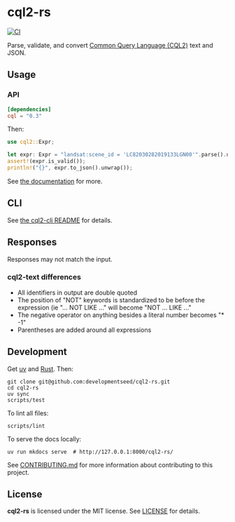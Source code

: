 # cql2-rs

[![CI](https://github.com/developmentseed/cql2-rs/actions/workflows/ci.yml/badge.svg)](https://github.com/developmentseed/cql2-rs/actions/workflows/ci.yml)

Parse, validate, and convert [Common Query Language (CQL2)](https://www.ogc.org/standard/cql2/) text and JSON.

## Usage

### API

```toml
[dependencies]
cql = "0.3"
```

Then:

```rust
use cql2::Expr;

let expr: Expr = "landsat:scene_id = 'LC82030282019133LGN00'".parse().unwrap();
assert!(expr.is_valid());
println!("{}", expr.to_json().unwrap());
```

See [the documentation](https://docs.rs/cql2) for more.

## CLI

See [the cql2-cli README](./cli/README.md) for details.

## Responses

Responses may not match the input.

### cql2-text differences

- All identifiers in output are double quoted
- The position of "NOT" keywords is standardized to be before the expression (ie "... NOT LIKE ..." will become "NOT ... LIKE ..."
- The negative operator on anything besides a literal number becomes "* -1"
- Parentheses are added around all expressions

## Development

Get [uv](https://docs.astral.sh/uv/getting-started/installation/) and [Rust](https://rustup.rs/).
Then:

```shell
git clone git@github.com:developmentseed/cql2-rs.git
cd cql2-rs
uv sync
scripts/test
```

To lint all files:

```shell
scripts/lint
```

To serve the docs locally:

```shell
uv run mkdocs serve  # http://127.0.0.1:8000/cql2-rs/
```

See [CONTRIBUTING.md](./CONTRIBUTING.md) for more information about contributing to this project.

## License

**cql2-rs** is licensed under the MIT license.
See [LICENSE](./LICENSE) for details.
